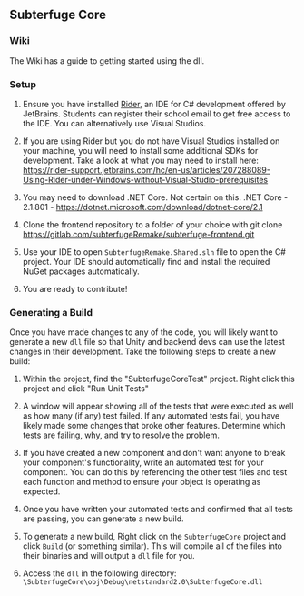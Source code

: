 ## Subterfuge Core

### Wiki

The Wiki has a guide to getting started using the dll.

### Setup

1. Ensure you have installed [Rider](https://www.jetbrains.com/rider/), an IDE for C# development offered by JetBrains.
Students can register their school email to get free access to the IDE. You can alternatively use Visual Studios.

2. If you are using Rider but you do not have Visual Studios installed on your machine, you will need to install some additional SDKs for development.
Take a look at what you may need to install here:
https://rider-support.jetbrains.com/hc/en-us/articles/207288089-Using-Rider-under-Windows-without-Visual-Studio-prerequisites

3. You may need to download .NET Core. Not certain on this.
.NET Core - 2.1.801 - https://dotnet.microsoft.com/download/dotnet-core/2.1

4. Clone the frontend repository to a folder of your choice with git clone https://gitlab.com/subterfugeRemake/subterfuge-frontend.git

5. Use your IDE to open `SubterfugeRemake.Shared.sln` file to open the C# project. Your IDE should automatically find and install the required NuGet packages automatically.

6. You are ready to contribute!


### Generating a Build

Once you have made changes to any of the code, you will likely want to generate a new `dll` file so that Unity and backend devs can use the latest changes in their development.
Take the following steps to create a new build:

1. Within the project, find the "SubterfugeCoreTest" project. Right click this project and click "Run Unit Tests"

2. A window will appear showing all of the tests that were executed as well as how many (if any) test failed. If any automated tests fail, you have likely
made some changes that broke other features. Determine which tests are failing, why, and try to resolve the problem.

3. If you have created a new component and don't want anyone to break your component's functionality, write an automated test for your component. You
can do this by referencing the other test files and test each function and method to ensure your object is operating as expected.

4. Once you have written your automated tests and confirmed that all tests are passing, you can generate a new build.

5. To generate a new build, Right click on the `SubterfugeCore` project and click `Build` (or something similar). This will compile all of the files into their binaries
and will output a `dll` file for you.

6. Access the `dll` in the following directory: `\SubterfugeCore\obj\Debug\netstandard2.0\SubterfugeCore.dll`